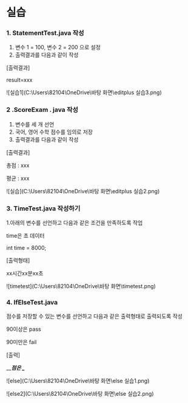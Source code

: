 # 실습

### 1. StatementTest.java 작성

1) 변수 1 = 100, 변수 2 = 200 으로 설정
2) 출력결과를 다음과 같이 작성

[출력결과]

result=xxx

![실습1](C:\Users\82104\OneDrive\바탕 화면\editplus 실습3.png)









### 2 .ScoreExam . java 작성



1. 변수를 세 개 선언
2. 국어, 영어 수학 점수를 임의로 저장
3. 출력결과를 다음과 같이 작성

 

[출력결과]

총점 : xxx

평균 : xxx



![실습](C:\Users\82104\OneDrive\바탕 화면\editplus 실습2.png)







### 3. TimeTest.java 작성하기

1.아래의 변수를 선언하고 다음과 같은 조건을 만족하도록 작업

time은 초 데이터

int time = 8000;

[출력형태]

xx시간xx분xx초



![timetest](C:\Users\82104\OneDrive\바탕 화면\timetest.png)





### 4. IfElseTest.java



점수를 저장할 수 있는 변수를 선언하고 다음과 같은 출력형태로 출력되도록 작성

90이상은 pass

90미만은 fail

[출력]

\_____점은 \____



![else](C:\Users\82104\OneDrive\바탕 화면\else 실습1.png)

![else2](C:\Users\82104\OneDrive\바탕 화면\else 실습2.png)

